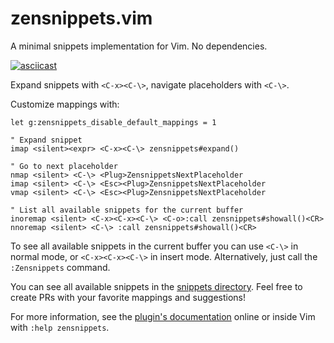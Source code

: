 # zensnippets.vim
A minimal snippets implementation for Vim. No dependencies.

[![asciicast](https://asciinema.org/a/qAmvsXUGVi713UC15tntVZy4t.svg)](https://asciinema.org/a/qAmvsXUGVi713UC15tntVZy4t)

Expand snippets with `<C-x><C-\>`, navigate placeholders with `<C-\>`.

Customize mappings with:

```
let g:zensnippets_disable_default_mappings = 1

" Expand snippet
imap <silent><expr> <C-x><C-\> zensnippets#expand()

" Go to next placeholder
nmap <silent> <C-\> <Plug>ZensnippetsNextPlaceholder
imap <silent> <C-\> <Esc><Plug>ZensnippetsNextPlaceholder
vmap <silent> <C-\> <Esc><Plug>ZensnippetsNextPlaceholder

" List all available snippets for the current buffer
inoremap <silent> <C-x><C-x><C-\> <C-o>:call zensnippets#showall()<CR>
nnoremap <silent> <C-\> :call zensnippets#showall()<CR>
```

To see all available snippets in the current buffer you can use `<C-\>` in
normal mode, or `<C-x><C-x><C-\>` in insert mode. Alternatively, just call the
`:Zensnippets` command.

You can see all available snippets in the [snippets directory](snippets). Feel
free to create PRs with your favorite mappings and suggestions!

For more information, see the [plugin's documentation](doc/zensnippets.txt)
online or inside Vim with `:help zensnippets`.
